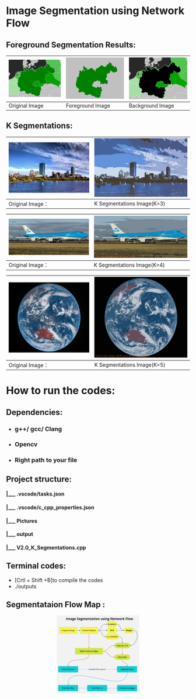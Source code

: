 # Image Segmentation using Network Flow

## Foreground Segmentation Results:

| ![Image 1](Pictures/280*200.png) | ![Image 2](Pictures/result2.png) | ![Image 4](Pictures/t_set_result.png)|
|------------------------|------------------------|-------------------|
| Original Image   | Foreground Image    | Background Image |

## K Segmentations:

|![Image 8](Pictures/800*500.png)| ![Image 7](Pictures/result3.png) |
|------------------------|------------------------|
| Original Image：  | K Segmentations Image(K=3)    | 

| ![Image 5](Pictures/1000*450.png)| ![Image 6](Pictures/result1.png) |
|------------------------|------------------------|
 Original Image：  | K Segmentations Image(K=4)    | 

| ![Image 5](Pictures/750*650.png)| ![Image 6](Pictures/result4.png) |
|------------------------|------------------------|
 Original Image：  | K Segmentations Image(K=5)    | å

# How to run the codes:
## Dependencies: 
- ### g++/ gcc/ Clang 
- ### Opencv
- ### Right path to your file
## Project structure:
#### |___ .vscode/tasks.json        
#### |___ .vscode/c_cpp_properties.json            
#### |___ Pictures         
#### |___ output  
#### |___ V2.0_K_Segmentations.cpp
## Terminal codes:
- [Crtl + Shift +B]to compile the codes
- ./outputs
## Segmentataion Flow Map :
<div style="display: flex; justify-content: space-around;">
  <img src="Pictures/flow map.jpg" width="45%" alt="Image 3"/>
</div>

